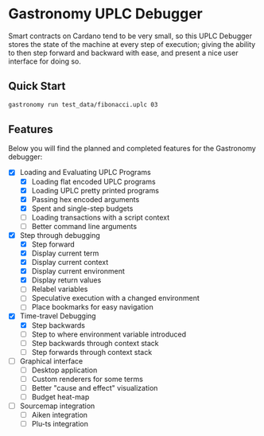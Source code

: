 # Gastronomy UPLC Debugger

Smart contracts on Cardano tend to be very small, so this UPLC Debugger stores the state of the machine at every step of execution; giving the ability to then step forward and backward with ease, and present a nice user interface for doing so.

## Quick Start

```sh
gastronomy run test_data/fibonacci.uplc 03
```

## Features

Below you will find the planned and completed features for the Gastronomy debugger:

- [x] Loading and Evaluating UPLC Programs
  - [x] Loading flat encoded UPLC programs
  - [x] Loading UPLC pretty printed programs
  - [x] Passing hex encoded arguments
  - [x] Spent and single-step budgets
  - [ ] Loading transactions with a script context
  - [ ] Better command line arguments
- [x] Step through debugging
  - [x] Step forward
  - [x] Display current term
  - [x] Display current context
  - [x] Display current environment
  - [x] Display return values
  - [ ] Relabel variables
  - [ ] Speculative execution with a changed environment
  - [ ] Place bookmarks for easy navigation
- [x] Time-travel Debugging
  - [x] Step backwards
  - [ ] Step to where environment variable introduced
  - [ ] Step backwards through context stack
  - [ ] Step forwards through context stack
- [ ] Graphical interface
  - [ ] Desktop application
  - [ ] Custom renderers for some terms
  - [ ] Better "cause and effect" visualization
  - [ ] Budget heat-map
- [ ] Sourcemap integration
  - [ ] Aiken integration
  - [ ] Plu-ts integration